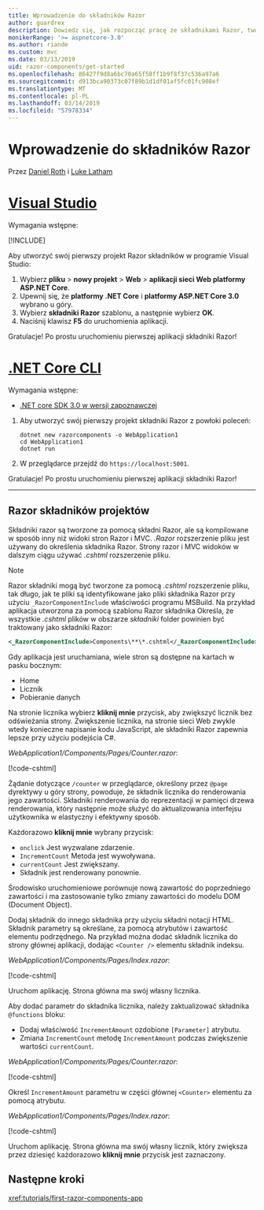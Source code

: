 ```yaml
---
title: Wprowadzenie do składników Razor
author: guardrex
description: Dowiedz się, jak rozpocząć pracę ze składnikami Razor, tworząc i modyfikując projekt składniki Razor.
monikerRange: '>= aspnetcore-3.0'
ms.author: riande
ms.custom: mvc
ms.date: 03/13/2019
uid: razor-components/get-started
ms.openlocfilehash: 86427f9d8a6bc70a65f58ff1b9f8f37c536a97a6
ms.sourcegitcommit: d913bca90373c07f89b1d1df01af5fc01fc908ef
ms.translationtype: MT
ms.contentlocale: pl-PL
ms.lasthandoff: 03/14/2019
ms.locfileid: "57978334"
---
```

# <a name="get-started-with-razor-components"></a>Wprowadzenie do składników Razor

Przez [Daniel Roth](https://github.com/danroth27) i [Luke Latham](https://github.com/guardrex)

# <a name="visual-studiotabvisual-studio"></a>[Visual Studio](#tab/visual-studio)

Wymagania wstępne:

[!INCLUDE[](~/includes/net-core-prereqs-vs-3.0.md)]

Aby utworzyć swój pierwszy projekt Razor składników w programie Visual Studio:

1. Wybierz **pliku** > **nowy projekt** > **Web** > **aplikacji sieci Web platformy ASP.NET Core**.
1. Upewnij się, że **platformy .NET Core** i **platformy ASP.NET Core 3.0** wybrano u góry.
1. Wybierz **składniki Razor** szablonu, a następnie wybierz **OK**.
1. Naciśnij klawisz **F5** do uruchomienia aplikacji.

Gratulacje! Po prostu uruchomieniu pierwszej aplikacji składniki Razor!

<!--

# [Visual Studio Code](#tab/visual-studio-code)

Prerequisites:

[!INCLUDE[](~/includes/net-core-prereqs-vsc-3.0.md)]

To create your first Razor Components project in Visual Studio Code:

1. Execute the following command from a command shell:

   ```console
   dotnet new razorcomponents -o WebApplication1
   ```

1. Open the *WebApplication1* folder in Visual Studio Code.

1. Add a *.vscode* folder.

1. Add a *tasks.json* file to the *.vscode* folder with the following content:

   [!code-json[](get-started/samples_snapshot/3.x/tasks.json)]

1. Add a *launch.json* file to the *.vscode* folder with the following content:

   [!code-json[](get-started/samples_snapshot/3.x/launch.json)]

1. Execute the app using the Visual Studio Code debugger.

1. In a browser, navigate to `https://localhost:5001`.

Congratulations! You just ran your first Razor Components app!

# [Visual Studio for Mac](#tab/visual-studio-mac)

.NET Core 3.0 will be supported with Visual Studio for Mac version 8.0 or later. Visual Studio for Mac version 8.0 Preview isn't available at this time.

Use the [.NET Core CLI version of this topic](xref:razor-components/get-started?tabs=netcore-cli) on macOS.


[!INCLUDE[](~/includes/net-core-prereqs-mac-3.0.md)]

To create your first project Razor Components project in Visual Studio for Mac:

1. Select **File** > **New Solution** or **New Project**.
1. In the sidebar, select **.NET Core** > **App**.
1. Select **ASP.NET Core Razor Components** and select **Next**.
1. The **Target Framework** defaults to **.NET Core 3.0**. Select **Next**.
1. In the **Project Name** field, enter `WebApplication1`. Select **Create**.
1. Select **Run** > **Run Without Debugging** to run the app *without the debugger*. Running with the debugger isn't supported at this time.

Congratulations! You just ran your first Razor Components app!
-->

# <a name="net-core-clitabnetcore-cli"></a>[.NET Core CLI](#tab/netcore-cli/)

Wymagania wstępne:

* [.NET core SDK 3.0 w wersji zapoznawczej](https://dotnet.microsoft.com/download/dotnet-core/3.0)

1. Aby utworzyć swój pierwszy projekt składniki Razor z powłoki poleceń:

   ```console
   dotnet new razorcomponents -o WebApplication1
   cd WebApplication1
   dotnet run
   ```

1. W przeglądarce przejdź do `https://localhost:5001`.

Gratulacje! Po prostu uruchomieniu pierwszej aplikacji składniki Razor!

---

## <a name="razor-components-project"></a>Razor składników projektów

Składniki razor są tworzone za pomocą składni Razor, ale są kompilowane w sposób inny niż widoki stron Razor i MVC. *.Razor* rozszerzenie pliku jest używany do określenia składnika Razor. Strony razor i MVC widoków w dalszym ciągu używać *.cshtml* rozszerzenie pliku.

> [!NOTE]
> Razor składniki mogą być tworzone za pomocą *.cshtml* rozszerzenie pliku, tak długo, jak te pliki są identyfikowane jako pliki składnika Razor przy użyciu `_RazorComponentInclude` właściwości programu MSBuild. Na przykład aplikacja utworzona za pomocą szablonu Razor składnika Określa, że wszystkie *.cshtml* plików w obszarze *składniki* folder powinien być traktowany jako składniki Razor:
>
> ```xml
> <_RazorComponentInclude>Components\**\*.cshtml</_RazorComponentInclude>
> ```

Gdy aplikacja jest uruchamiana, wiele stron są dostępne na kartach w pasku bocznym:

* Home
* Licznik
* Pobieranie danych

Na stronie licznika wybierz **kliknij mnie** przycisk, aby zwiększyć licznik bez odświeżania strony. Zwiększenie licznika, na stronie sieci Web zwykle wtedy konieczne napisanie kodu JavaScript, ale składniki Razor zapewnia lepsze przy użyciu podejścia C#.

*WebApplication1/Components/Pages/Counter.razor*:

[!code-cshtml[](get-started/samples_snapshot/3.x/Counter1.razor)]

Żądanie dotyczące `/counter` w przeglądarce, określony przez `@page` dyrektywy u góry strony, powoduje, że składnik licznika do renderowania jego zawartości. Składniki renderowania do reprezentacji w pamięci drzewa renderowania, który następnie może służyć do aktualizowania interfejsu użytkownika w elastyczny i efektywny sposób.

Każdorazowo **kliknij mnie** wybrany przycisk:

* `onclick` Jest wyzwalane zdarzenie.
* `IncrementCount` Metoda jest wywoływana.
* `currentCount` Jest zwiększany.
* Składnik jest renderowany ponownie.

Środowisko uruchomieniowe porównuje nową zawartość do poprzedniego zawartości i ma zastosowanie tylko zmiany zawartości do modelu DOM (Document Object).

Dodaj składnik do innego składnika przy użyciu składni notacji HTML. Składnik parametry są określane, za pomocą atrybutów i zawartość elementu podrzędnego. Na przykład można dodać składnik licznika do strony głównej aplikacji, dodając `<Counter />` elementu składnik indeksu.

*WebApplication1/Components/Pages/Index.razor*:

[!code-cshtml[](get-started/samples_snapshot/3.x/Index1.razor?highlight=7)]

Uruchom aplikację. Strona główna ma swój własny licznika.

Aby dodać parametr do składnika licznika, należy zaktualizować składnika `@functions` bloku:

* Dodaj właściwość `IncrementAmount` ozdobione `[Parameter]` atrybutu.
* Zmiana `IncrementCount` metodę `IncrementAmount` podczas zwiększenie wartości `currentCount`.

*WebApplication1/Components/Pages/Counter.razor*:

[!code-cshtml[](get-started/samples_snapshot/3.x/Counter2.razor?highlight=4,8)]

Określ `IncrementAmount` parametru w części głównej `<Counter>` elementu za pomocą atrybutu.

*WebApplication1/Components/Pages/Index.razor*:

[!code-cshtml[](get-started/samples_snapshot/3.x/Index2.razor)]

Uruchom aplikację. Strona główna ma swój własny licznik, który zwiększa przez dziesięć każdorazowo **kliknij mnie** przycisk jest zaznaczony.

## <a name="next-steps"></a>Następne kroki

<xref:tutorials/first-razor-components-app>
